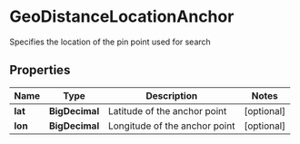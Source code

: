 

# GeoDistanceLocationAnchor

Specifies the location of the pin point used for search

## Properties

| Name | Type | Description | Notes |
|------------ | ------------- | ------------- | -------------|
|**lat** | **BigDecimal** | Latitude of the anchor point |  [optional] |
|**lon** | **BigDecimal** | Longitude of the anchor point |  [optional] |



